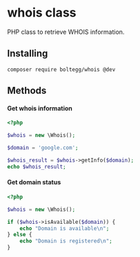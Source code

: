 # whois class

PHP class to retrieve WHOIS information.

## Installing

```
composer require boltegg/whois @dev
```

## Methods

#### Get whois information

```php
<?php

$whois = new \Whois();

$domain = 'google.com';

$whois_result = $whois->getInfo($domain);
echo $whois_result;

```

#### Get domain status

```php
<?php

$whois = new \Whois();

if ($whois->isAvailable($domain)) {
    echo "Domain is available\n";
} else {
    echo "Domain is registered\n";
}

```
